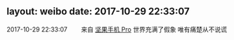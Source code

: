 layout: weibo
date: 2017-10-29 22:33:07
---
<meta name="referrer" content="no-referrer" />

2017-10-29 22:33:07  &nbsp;&nbsp;&nbsp;&nbsp;&nbsp;&nbsp; 来自 <a href="http://app.weibo.com/t/feed/Z4AgP" rel="nofollow">坚果手机 Pro</a>
世界充满了假象
唯有痛楚从不说谎 ​​​

